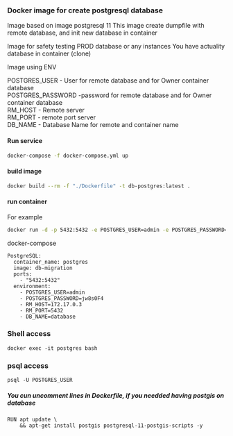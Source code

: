 ### Docker image for create postgresql database
Image based on image postgresql 11
This image create dumpfile with remote database, and init new database in container

Image for safety testing PROD database or any instances
You have actuality database in container (clone)


Image using ENV

POSTGRES_USER  - User for remote database and for Owner container database \
POSTGRES_PASSWORD  -password for remote database and for Owner container database \
RM_HOST  - Remote server \
RM_PORT  - remote port server \
DB_NAME - Database Name for remote and container name

#### Run service

```bash
docker-compose -f docker-compose.yml up
```

#### build image
```bash
docker build --rm -f "./Dockerfile" -t db-postgres:latest .
```

#### run container

For example
```bash
docker run -d -p 5432:5432 -e POSTGRES_USER=admin -e POSTGRES_PASSWORD=jw8s0F4 -e RM_HOST=172.17.0.3 -e RM_PORT=5432 -e DB_NAME=database --name postgres db-postgres
```
docker-compose
```
PostgreSQL:
  container_name: postgres
  image: db-migration
  ports:
    - "5432:5432"
  environment:
    - POSTGRES_USER=admin
    - POSTGRES_PASSWORD=jw8s0F4
    - RM_HOST=172.17.0.3
    - RM_PORT=5432
    - DB_NAME=database
```

### Shell access 
```
docker exec -it postgres bash
```

### psql access
```
psql -U POSTGRES_USER
```

##### You cun uncomment lines in Dockerfile, if you needded having postgis on database
```
RUN apt update \
    && apt-get install postgis postgresql-11-postgis-scripts -y
```
